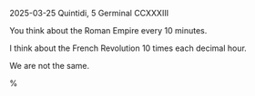 2025-03-25 Quintidi, 5 Germinal CCXXXIII

You think about the Roman Empire every 10 minutes.

I think about the French Revolution 10 times each decimal hour.

We are not the same.

%
